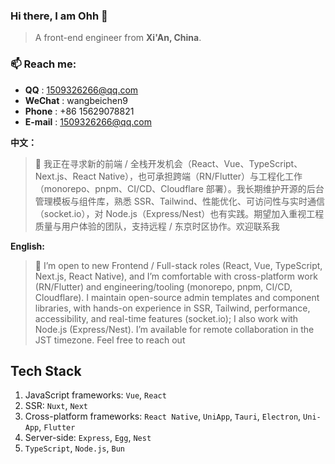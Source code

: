 ### Hi there, I am Ohh 👋

> A front-end engineer from **Xi'An, China**.

### 📫 Reach me:

- **QQ** : 1509326266@qq.com
- **WeChat** : wangbeichen9
- **Phone** : +86 15629078821
- **E-mail** : 1509326266@qq.com

**中文：**

> 👋 我正在寻求新的前端 / 全栈开发机会（React、Vue、TypeScript、Next.js、React Native），也可承担跨端（RN/Flutter）与工程化工作（monorepo、pnpm、CI/CD、Cloudflare 部署）。我长期维护开源的后台管理模板与组件库，熟悉 SSR、Tailwind、性能优化、可访问性与实时通信（socket.io），对 Node.js（Express/Nest）也有实践。期望加入重视工程质量与用户体验的团队，支持远程 / 东京时区协作。欢迎联系我

**English:**

> 👋 I’m open to new Frontend / Full-stack roles (React, Vue, TypeScript, Next.js, React Native), and I’m comfortable with cross-platform work (RN/Flutter) and engineering/tooling (monorepo, pnpm, CI/CD, Cloudflare). I maintain open-source admin templates and component libraries, with hands-on experience in SSR, Tailwind, performance, accessibility, and real-time features (socket.io); I also work with Node.js (Express/Nest). I’m available for remote collaboration in the JST timezone. Feel free to reach out



## Tech Stack

1. JavaScript frameworks: `Vue`, `React`
2. SSR: `Nuxt`, `Next`
3. Cross-platform frameworks: `React Native`, `UniApp`, `Tauri`, `Electron`, `Uni-App`, `Flutter`
4. Server-side: `Express`, `Egg`, `Nest`
5. `TypeScript`, `Node.js`, `Bun`

<!---
mufeng889/mufeng889 is a ✨ special ✨ repository because its `README.md` (this file) appears on your GitHub profile.
You can click the Preview link to take a look at your changes.
--->
